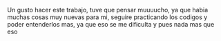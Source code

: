 Un gusto hacer este trabajo, tuve que pensar muuuucho, ya que habia muchas cosas muy nuevas para mi, seguire practicando los codigos y poder entenderlos mas, ya que eso se me dificulta y pues nada mas que eso 
